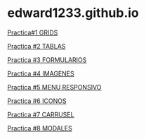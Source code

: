# edward1233.github.io
<p>
<a href="https://edward1233.github.io/practica1.html">Practica#1 GRIDS</a> 
</p>
<p>
<a href="https://edward1233.github.io/practica2.html">Practica #2 TABLAS</a>
  </p>
  <p>
<a href="https://edward1233.github.io/practica3.html">Practica #3 FORMULARIOS</a>
  </p>
  <p>
<a href="https://edward1233.github.io/practica4.html">Practica #4 IMAGENES</a>
  </p>
   <p>
<a href="https://edward1233.github.io/practica5.html">Practica #5 MENU RESPONSIVO</a>
  </p>
   <p>
<a href="https://edward1233.github.io/practica6.html">Practica #6 ICONOS</a>
  </p>
  <p>
<a href="https://edward1233.github.io/practica7.html">Practica #7 CARRUSEL</a>
  </p>
  <p>
<a href="https://edward1233.github.io/practica8.html">Practica #8 MODALES</a>
  </p>
  
  
  
  


